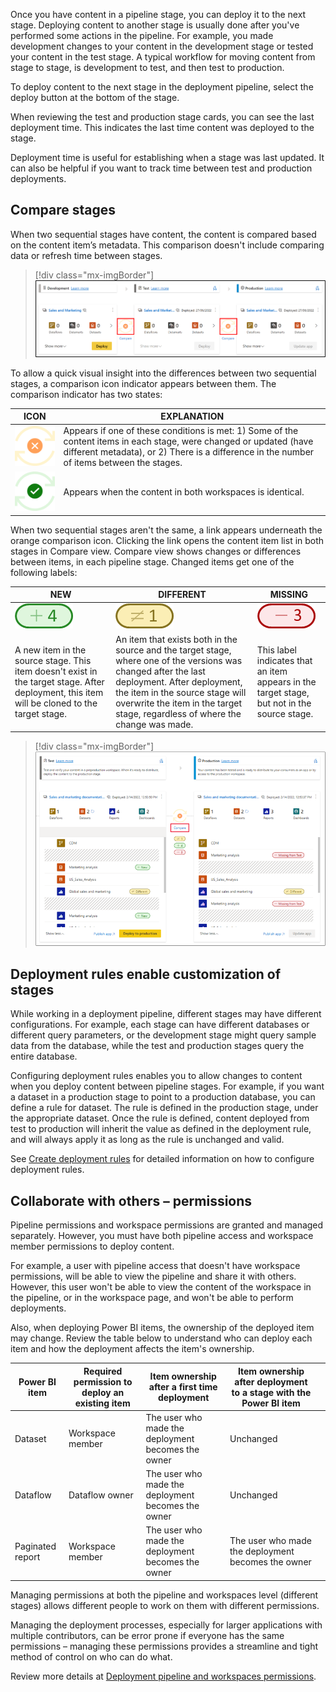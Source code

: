 Once you have content in a pipeline stage, you can deploy it to the next stage. Deploying content to another stage is usually done after you've performed some actions in the pipeline. For example, you made development changes to your content in the development stage or tested your content in the test stage. A typical workflow for moving content from stage to stage, is development to test, and then test to production.

To deploy content to the next stage in the deployment pipeline, select the deploy button at the bottom of the stage.

When reviewing the test and production stage cards, you can see the last deployment time. This indicates the last time content was deployed to the stage.

Deployment time is useful for establishing when a stage was last updated. It can also be helpful if you want to track time between test and production deployments.

## Compare stages

When two sequential stages have content, the content is compared based on the content item’s metadata. This comparison doesn't include comparing data or refresh time between stages.  

> [!div class="mx-imgBorder"]
> [![Screenshot highlighting compare option between stages. Content is compared based on the content item's metadata.](../media/compare-stages.png)](../media/compare-stages.png#lightbox)

To allow a quick visual insight into the differences between two sequential stages, a comparison icon indicator appears between them. The comparison indicator has two states:

| ICON  | EXPLANATION  |
|---|---|
![Screenshot of the icon that appears if one of these conditions is met. Some of the content items in each stage were changed or updated (have different metadata). There is a difference in the number of items between the stages.](../media/deny-symbol.png)  |  Appears if one of these conditions is met: 1) Some of the content items in each stage, were changed or updated (have different metadata), or 2) There is a difference in the number of items between the stages.
![Screenshot of the icon that shows the metadata for each content item in both stages is the same.](../media/approve-symbol.png)  |  Appears when the content in both workspaces is identical.


When two sequential stages aren't the same, a link appears underneath the orange comparison icon. Clicking the link opens the content item list in both stages in Compare view. Compare view shows changes or differences between items, in each pipeline stage. Changed items get one of the following labels:

|     NEW    |     DIFFERENT    |     MISSING    |
|---|---|---|
|   ![When a new item get added in source stage.](../media/four.png) |  ![An item that exists both in the source and the target stage.](../media/one.png)  |  ![This label indicates that an item   appears in the target stage, but not in the source stage.](../media/three.png)   |
|     A new item in the source stage.   This item doesn't exist in the target stage. After deployment,   this item will be cloned to the target stage.    |     An item that exists both in the source   and the target stage, where one of the versions was changed after the last   deployment. After deployment, the item in the source stage will overwrite the   item in the target stage, regardless of where the change was made.    |     This label indicates that an item   appears in the target stage, but not in the source stage.    |


> [!div class="mx-imgBorder"]
> [![Screenshot highlighting comparision between Test stage and production stage.](../media/deploy-production.png)](../media/deploy-production.png#lightbox)

## Deployment rules enable customization of stages

While working in a deployment pipeline, different stages may have different configurations. For example, each stage can have different databases or different query parameters, or the development stage might query sample data from the database, while the test and production stages query the entire database.

Configuring deployment rules enables you to allow changes to content when you deploy content between pipeline stages. For example, if you want a dataset in a production stage to point to a production database, you can define a rule for dataset. The rule is defined in the production stage, under the appropriate dataset. Once the rule is defined, content deployed from test to production will inherit the value as defined in the deployment rule, and will always apply it as long as the rule is unchanged and valid.

See [Create deployment rules](/power-bi/create-reports/deployment-pipelines-get-started?azure-portal=true#step-4---create-deployment-rules) for detailed information on how to configure deployment rules.

## Collaborate with others – permissions

Pipeline permissions and workspace permissions are granted and managed separately. However, you must have both pipeline access and workspace member permissions to deploy content.

For example, a user with pipeline access that doesn't have workspace permissions, will be able to view the pipeline and share it with others. However, this user won't be able to view the content of the workspace in the pipeline, or in the workspace page, and won't be able to perform deployments. 

Also, when deploying Power BI items, the ownership of the deployed item may change. Review the table below to understand who can deploy each item and how the deployment affects the item's ownership.

|     Power   BI item     |     Required   permission to deploy an existing item    |     Item   ownership after a first time deployment          |     Item   ownership after deployment to a stage with the Power BI item    |   |
|-------------------------|----------------------------------------------------------|-------------------------------------------------------------|----------------------------------------------------------------------------|---|
|     Dataset             |     Workspace member                                     |     The user who made the   deployment becomes the owner    |     Unchanged                                                              |   |
|     Dataflow            |     Dataflow owner                                       |     The user who made the   deployment becomes the owner    |     Unchanged                                                              |   |
|     Paginated report    |     Workspace member                                     |     The user who made the   deployment becomes the owner    |     The user who made the   deployment becomes the owner                   |   |

Managing permissions at both the pipeline and workspaces level (different stages) allows different people to work on them with different permissions. 

Managing the deployment processes, especially for larger applications with multiple contributors, can be error prone if everyone has the same permissions – managing these permissions provides a streamline and tight method of control on who can do what. 

Review more details at [Deployment pipeline and workspaces permissions](/power-bi/create-reports/deployment-pipelines-process#permissions/?azure-portal=true).